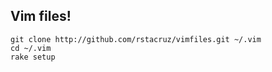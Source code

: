 Vim files!
----------

    git clone http://github.com/rstacruz/vimfiles.git ~/.vim
    cd ~/.vim
    rake setup
